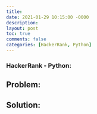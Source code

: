 ```yaml
---
title: 
date: 2021-01-29 10:15:00 -0000
description: 
layout: post
toc: true
comments: false
categories: [HackerRank, Python]
---
```


### HackerRank - Python: 

## Problem:


## Solution:

```python

```
